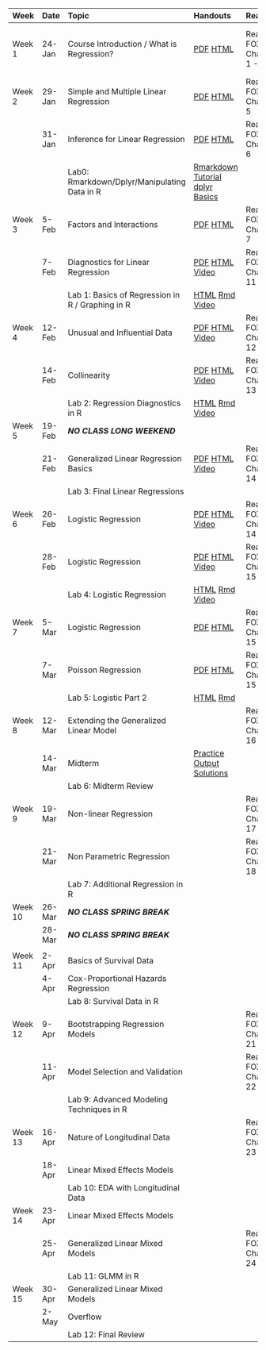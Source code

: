  

<table>
   <colgroup>
    <col width="8%" />
    <col width="8%" />
    <col width="29%" />
    <col width="10%" />
    <col width="20%" />
    <col width="25%" />
    </colgroup>
<thead>
<tr class="header">
<th align="left">Week</th>
<th align="left">Date</th>
<th align="left">Topic</th>
<th align="left">Handouts</th>
<th align="left">Readings</th>
<th align="left">HW</th>
</tr>
</thead>
<tbody>
<tr class="odd">
<td align="left">Week 1</td>
<td align="left">24-Jan</td>
<td align="left">Course Introduction / What is Regression?</td>
<td align="left"><a href="../Notes/Lec-01-Intro/intro.pdf">PDF</a> <a href="../Notes/Lec-01-Intro/intro.html">HTML</a></td>
<td align="left">Read FOX: Chapters 1 - 3</td>
<td align="left">Install <a href="https://www.rstudio.com/products/rstudio/download3/">Rstudio</a> and <a href="https://php-1511-2511.github.io/Introduction-to-R/">Go through Introduction to R</a></td>
</tr>
<tr class="even">
<td align="left">Week 2</td>
<td align="left">29-Jan</td>
<td align="left">Simple and Multiple Linear Regression</td>
<td align="left"><a href="../Notes/Lec-02-Linear/linear.pdf">PDF</a> <a href="../Notes/Lec-02-Linear/linear.html">HTML</a></td>
<td align="left">Read FOX: Chapter 5</td>
<td align="left"><a href="../homework/hw1.html">HW1</a> <a href="../homework/hw1_sol.html">SOL</a></td>
</tr>
<tr class="odd">
<td align="left"></td>
<td align="left">31-Jan</td>
<td align="left">Inference for Linear Regression</td>
<td align="left"><a href="../Notes/Lec-03-Lin-Inf/mult-linear.pdf">PDF</a> <a href="../Notes/Lec-03-Lin-Inf/mult-linear.html">HTML</a></td>
<td align="left">Read FOX: Chapter 6</td>
<td align="left"></td>
</tr>
<tr class="even">
<td align="left"></td>
<td align="left"></td>
<td align="left">Lab0: Rmarkdown/Dplyr/Manipulating Data in R</td>
<td align="left"><a href="https://www.youtube.com/watch?v=MIlzQpXlJNk">Rmarkdown Tutorial</a> <a href="https://www.youtube.com/watch?v=jWjqLW-u3hc&amp;t=2s">dplyr Basics</a></td>
<td align="left"></td>
<td align="left"></td>
</tr>
<tr class="odd">
<td align="left">Week 3</td>
<td align="left">5-Feb</td>
<td align="left">Factors and Interactions</td>
<td align="left"><a href="../Notes/Lec-04-fact-inter/factors-interactions.pdf">PDF</a> <a href="../Notes/Lec-04-fact-inter/factors-interactions.html">HTML</a></td>
<td align="left">Read FOX: Chapter 7</td>
<td align="left"></td>
</tr>
<tr class="even">
<td align="left"></td>
<td align="left">7-Feb</td>
<td align="left">Diagnostics for Linear Regression</td>
<td align="left"><a href="../Notes/Lec-05-assumptions/assumptions.pdf">PDF</a> <a href="../Notes/Lec-05-assumptions/assumptions.html">HTML</a> <a href="https://vimeo.com/254726535">Video</a></td>
<td align="left">Read FOX: Chapter 11</td>
<td align="left"><a href="../homework/guidelines.html">Guidelines</a> <a href="../homework/hw2.html">HW2</a> <a href="../homework/hw2_sol.html">SOL</a></td>
</tr>
<tr class="odd">
<td align="left"></td>
<td align="left"></td>
<td align="left">Lab 1: Basics of Regression in R / Graphing in R</td>
<td align="left"><a href="../labs/lab1.html">HTML</a> <a href="../labs/lab1.Rmd">Rmd</a> <a href="https://vimeo.com/254748467/7723da70df">Video</a></td>
<td align="left"></td>
<td align="left"></td>
</tr>
<tr class="even">
<td align="left">Week 4</td>
<td align="left">12-Feb</td>
<td align="left">Unusual and Influential Data</td>
<td align="left"><a href="../Notes/Lec-06-outliers/outliers.pdf">PDF</a> <a href="../Notes/Lec-06-outliers/outliers.html">HTML</a> <a href="https://vimeo.com/255465189/6495d70d8e">Video</a></td>
<td align="left">Read FOX: Chapter 12</td>
<td align="left"></td>
</tr>
<tr class="odd">
<td align="left"></td>
<td align="left">14-Feb</td>
<td align="left">Collinearity</td>
<td align="left"><a href="../Notes/Lec-07-collinearity/collinearity.pdf">PDF</a> <a href="../Notes/Lec-07-collinearity/collinearity.html">HTML</a> <a href="https://vimeo.com/255908753/891f8f4551">Video</a></td>
<td align="left">Read FOX: Chapter 13</td>
<td align="left"></td>
</tr>
<tr class="even">
<td align="left"></td>
<td align="left"></td>
<td align="left">Lab 2: Regression Diagnostics in R</td>
<td align="left"><a href="../labs/lab2.html">HTML</a> <a href="../labs/lab2.Rmd">Rmd</a> <a href="https://vimeo.com/256525852/774a501d10">Video</a></td>
<td align="left"></td>
<td align="left"></td>
</tr>
<tr class="odd">
<td align="left">Week 5</td>
<td align="left">19-Feb</td>
<td align="left"><strong><em>NO CLASS LONG WEEKEND</em></strong></td>
<td align="left"></td>
<td align="left"></td>
<td align="left"></td>
</tr>
<tr class="even">
<td align="left"></td>
<td align="left">21-Feb</td>
<td align="left">Generalized Linear Regression Basics</td>
<td align="left"><a href="../Notes/Lec-08-basic-glm/glm.pdf">PDF</a> <a href="../Notes/Lec-08-basic-glm/glm.html">HTML</a> <a href="https://vimeo.com/256993187/1efd672855">Video</a></td>
<td align="left">Read FOX: Chapter 14</td>
<td align="left"><a href="../homework/hw3.html">HW3</a></td>
</tr>
<tr class="odd">
<td align="left"></td>
<td align="left"></td>
<td align="left">Lab 3: Final Linear Regressions</td>
<td align="left"></td>
<td align="left"></td>
<td align="left"></td>
</tr>
<tr class="even">
<td align="left">Week 6</td>
<td align="left">26-Feb</td>
<td align="left">Logistic Regression</td>
<td align="left"><a href="../Notes/Lec-09-logistic/logistic.pdf">PDF</a> <a href="../Notes/Lec-09-logistic/logistic.html">HTML</a> <a href="https://vimeo.com/257947309/b9f7480ac9">Video</a></td>
<td align="left">Read FOX: Chapter 14</td>
<td align="left"></td>
</tr>
<tr class="odd">
<td align="left"></td>
<td align="left">28-Feb</td>
<td align="left">Logistic Regression</td>
<td align="left"><a href="../Notes/Lec-10-logistic-2/logistic-2.pdf">PDF</a> <a href="../Notes/Lec-10-logistic-2/logistic-2.html">HTML</a> <a href="https://vimeo.com/257947361/8dc814d730">Video</a></td>
<td align="left">Read FOX: Chapter 15</td>
<td align="left"></td>
</tr>
<tr class="even">
<td align="left"></td>
<td align="left"></td>
<td align="left">Lab 4: Logistic Regression</td>
<td align="left"><a href="../labs/lab4.html">HTML</a> <a href="../labs/lab4.Rmd">Rmd</a> <a href="https://vimeo.com/258696228/4181a70e33">Video</a></td>
<td align="left"></td>
<td align="left"></td>
</tr>
<tr class="odd">
<td align="left">Week 7</td>
<td align="left">5-Mar</td>
<td align="left">Logistic Regression</td>
<td align="left"><a href="../Notes/Lec-11-logistic-3/logistic-3.pdf">PDF</a> <a href="../Notes/Lec-11-logistic-3/logistic-3.html">HTML</a></td>
<td align="left">Read FOX: Chapter 15</td>
<td align="left"></td>
</tr>
<tr class="even">
<td align="left"></td>
<td align="left">7-Mar</td>
<td align="left">Poisson Regression</td>
<td align="left"><a href="../Notes/Lec-12-poisson/poisson.pdf">PDF</a> <a href="../Notes/Lec-12-poisson/poisson.html">HTML</a></td>
<td align="left">Read FOX: Chapter 15</td>
<td align="left"></td>
</tr>
<tr class="odd">
<td align="left"></td>
<td align="left"></td>
<td align="left">Lab 5: Logistic Part 2</td>
<td align="left"><a href="../labs/lab5.html">HTML</a> <a href="../labs/lab5.Rmd">Rmd</a></td>
<td align="left"></td>
<td align="left"></td>
</tr>
<tr class="even">
<td align="left">Week 8</td>
<td align="left">12-Mar</td>
<td align="left">Extending the Generalized Linear Model</td>
<td align="left"></td>
<td align="left">Read FOX: Chapter 16</td>
<td align="left"></td>
</tr>
<tr class="odd">
<td align="left"></td>
<td align="left">14-Mar</td>
<td align="left">Midterm</td>
<td align="left"><a href="../Notes/Midterm-review/midterm_practice.pdf">Practice</a> <a href="../Notes/Midterm-review/midterm_practice_output.pdf">Output</a> <a href="../Notes/Midterm-review/midterm_practice_solutions.pdf">Solutions</a></td>
<td align="left"></td>
<td align="left"></td>
</tr>
<tr class="even">
<td align="left"></td>
<td align="left"></td>
<td align="left">Lab 6: Midterm Review</td>
<td align="left"></td>
<td align="left"></td>
<td align="left"></td>
</tr>
<tr class="odd">
<td align="left">Week 9</td>
<td align="left">19-Mar</td>
<td align="left">Non-linear Regression</td>
<td align="left"></td>
<td align="left">Read FOX: Chapter 17</td>
<td align="left"></td>
</tr>
<tr class="even">
<td align="left"></td>
<td align="left">21-Mar</td>
<td align="left">Non Parametric Regression</td>
<td align="left"></td>
<td align="left">Read FOX: Chapter 18</td>
<td align="left"></td>
</tr>
<tr class="odd">
<td align="left"></td>
<td align="left"></td>
<td align="left">Lab 7: Additional Regression in R</td>
<td align="left"></td>
<td align="left"></td>
<td align="left"></td>
</tr>
<tr class="even">
<td align="left">Week 10</td>
<td align="left">26-Mar</td>
<td align="left"><strong><em>NO CLASS SPRING BREAK</em></strong></td>
<td align="left"></td>
<td align="left"></td>
<td align="left"></td>
</tr>
<tr class="odd">
<td align="left"></td>
<td align="left">28-Mar</td>
<td align="left"><strong><em>NO CLASS SPRING BREAK</em></strong></td>
<td align="left"></td>
<td align="left"></td>
<td align="left"></td>
</tr>
<tr class="even">
<td align="left"></td>
<td align="left"></td>
<td align="left"></td>
<td align="left"></td>
<td align="left"></td>
<td align="left"></td>
</tr>
<tr class="odd">
<td align="left">Week 11</td>
<td align="left">2-Apr</td>
<td align="left">Basics of Survival Data</td>
<td align="left"></td>
<td align="left"></td>
<td align="left"></td>
</tr>
<tr class="even">
<td align="left"></td>
<td align="left">4-Apr</td>
<td align="left">Cox-Proportional Hazards Regression</td>
<td align="left"></td>
<td align="left"></td>
<td align="left"></td>
</tr>
<tr class="odd">
<td align="left"></td>
<td align="left"></td>
<td align="left">Lab 8: Survival Data in R</td>
<td align="left"></td>
<td align="left"></td>
<td align="left"></td>
</tr>
<tr class="even">
<td align="left">Week 12</td>
<td align="left">9-Apr</td>
<td align="left">Bootstrapping Regression Models</td>
<td align="left"></td>
<td align="left">Read FOX: Chapter 21</td>
<td align="left"></td>
</tr>
<tr class="odd">
<td align="left"></td>
<td align="left">11-Apr</td>
<td align="left">Model Selection and Validation</td>
<td align="left"></td>
<td align="left">Read FOX: Chapter 22</td>
<td align="left"></td>
</tr>
<tr class="even">
<td align="left"></td>
<td align="left"></td>
<td align="left">Lab 9: Advanced Modeling Techniques in R</td>
<td align="left"></td>
<td align="left"></td>
<td align="left"></td>
</tr>
<tr class="odd">
<td align="left">Week 13</td>
<td align="left">16-Apr</td>
<td align="left">Nature of Longitudinal Data</td>
<td align="left"></td>
<td align="left">Read FOX: Chapter 23</td>
<td align="left"></td>
</tr>
<tr class="even">
<td align="left"></td>
<td align="left">18-Apr</td>
<td align="left">Linear Mixed Effects Models</td>
<td align="left"></td>
<td align="left"></td>
<td align="left"></td>
</tr>
<tr class="odd">
<td align="left"></td>
<td align="left"></td>
<td align="left">Lab 10: EDA with Longitudinal Data</td>
<td align="left"></td>
<td align="left"></td>
<td align="left"></td>
</tr>
<tr class="even">
<td align="left">Week 14</td>
<td align="left">23-Apr</td>
<td align="left">Linear Mixed Effects Models</td>
<td align="left"></td>
<td align="left"></td>
<td align="left"></td>
</tr>
<tr class="odd">
<td align="left"></td>
<td align="left">25-Apr</td>
<td align="left">Generalized Linear Mixed Models</td>
<td align="left"></td>
<td align="left">Read FOX: Chapter 24</td>
<td align="left"></td>
</tr>
<tr class="even">
<td align="left"></td>
<td align="left"></td>
<td align="left">Lab 11: GLMM in R</td>
<td align="left"></td>
<td align="left"></td>
<td align="left"></td>
</tr>
<tr class="odd">
<td align="left">Week 15</td>
<td align="left">30-Apr</td>
<td align="left">Generalized Linear Mixed Models</td>
<td align="left"></td>
<td align="left"></td>
<td align="left"></td>
</tr>
<tr class="even">
<td align="left"></td>
<td align="left">2-May</td>
<td align="left">Overflow</td>
<td align="left"></td>
<td align="left"></td>
<td align="left"></td>
</tr>
<tr class="odd">
<td align="left"></td>
<td align="left"></td>
<td align="left">Lab 12: Final Review</td>
<td align="left"></td>
<td align="left"></td>
<td align="left"></td>
</tr>
</tbody>
</table>
